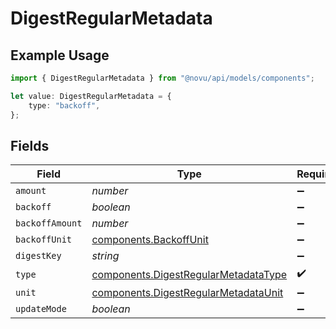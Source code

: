 # DigestRegularMetadata

## Example Usage

```typescript
import { DigestRegularMetadata } from "@novu/api/models/components";

let value: DigestRegularMetadata = {
    type: "backoff",
};
```

## Fields

| Field                                                                                        | Type                                                                                         | Required                                                                                     | Description                                                                                  |
| -------------------------------------------------------------------------------------------- | -------------------------------------------------------------------------------------------- | -------------------------------------------------------------------------------------------- | -------------------------------------------------------------------------------------------- |
| `amount`                                                                                     | *number*                                                                                     | :heavy_minus_sign:                                                                           | N/A                                                                                          |
| `backoff`                                                                                    | *boolean*                                                                                    | :heavy_minus_sign:                                                                           | N/A                                                                                          |
| `backoffAmount`                                                                              | *number*                                                                                     | :heavy_minus_sign:                                                                           | N/A                                                                                          |
| `backoffUnit`                                                                                | [components.BackoffUnit](../../models/components/backoffunit.md)                             | :heavy_minus_sign:                                                                           | N/A                                                                                          |
| `digestKey`                                                                                  | *string*                                                                                     | :heavy_minus_sign:                                                                           | N/A                                                                                          |
| `type`                                                                                       | [components.DigestRegularMetadataType](../../models/components/digestregularmetadatatype.md) | :heavy_check_mark:                                                                           | N/A                                                                                          |
| `unit`                                                                                       | [components.DigestRegularMetadataUnit](../../models/components/digestregularmetadataunit.md) | :heavy_minus_sign:                                                                           | N/A                                                                                          |
| `updateMode`                                                                                 | *boolean*                                                                                    | :heavy_minus_sign:                                                                           | N/A                                                                                          |